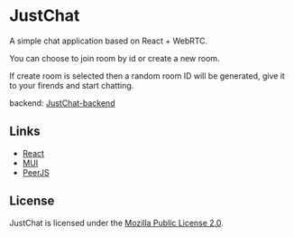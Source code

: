 # JustChat

A simple chat application based on React + WebRTC.

You can choose to join room by id or create a new room.

If create room is selected then a random room ID will be generated, give it to your firends and start chatting.

backend: [JustChat-backend](https://github.com/MacbClarke/JustChat-backend)


## Links

* [React](https://reactjs.org/)
* [MUI](https://material-ui.com/)
* [PeerJS](https://peerjs.com/)

## License

JustChat is licensed under the [Mozilla Public License 2.0](https://www.mozilla.org/en-US/MPL/2.0/).
